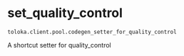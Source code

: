 # set_quality_control
`toloka.client.pool.codegen_setter_for_quality_control`

A shortcut setter for quality_control

